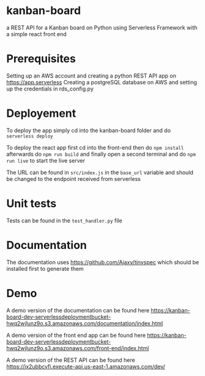 # kanban-board
 a REST API for a Kanban board on Python using Serverless
Framework with a simple react front end

# Prerequisites

Setting up an AWS account and creating a python REST API app on  https://app.serverless
Creating a postgreSQL database on AWS and setting up the credentials in rds_config.py
 
# Deployement

To deploy the app simply cd into the kanban-board folder and do
``serverless deploy``

To deploy the react app first cd into the front-end then do `npm install` afterwards do `npm run build` and finally open a second terminal and do `npm run live` to start the live server

The URL can be found in `src/index.js` in the `base_url` variable and should be changed to the endpoint received from serverless

# Unit tests

Tests can be found in the `test_handler.py` file 

#  Documentation

The documentation uses https://github.com/Ajaxy/tinyspec which should be installed first to generate them

# Demo

A demo version of the documentation can be found here https://kanban-board-dev-serverlessdeploymentbucket-hwq2wjlunz9o.s3.amazonaws.com/documentation/index.html

A demo version of the front end app can be found here https://kanban-board-dev-serverlessdeploymentbucket-hwq2wjlunz9o.s3.amazonaws.com/front-end/index.html

A demo version of the REST API can be found here https://jx2ubbcvfi.execute-api.us-east-1.amazonaws.com/dev/